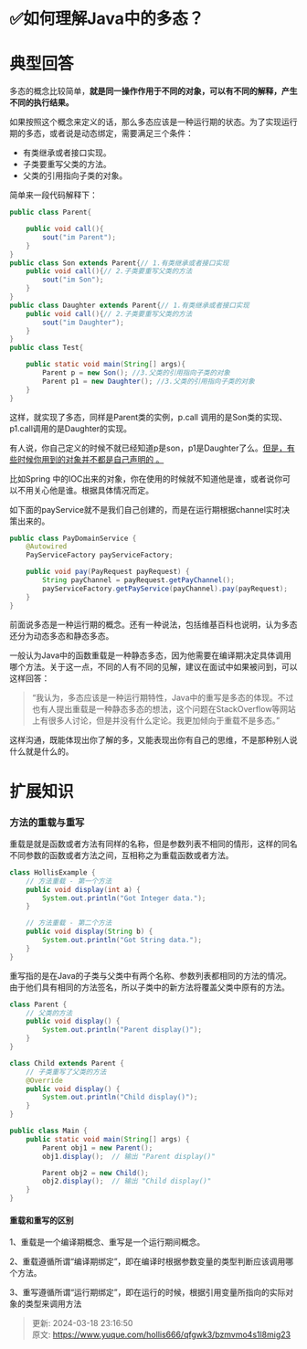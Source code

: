 # ✅如何理解Java中的多态？

# 典型回答
多态的概念比较简单，**就是同一操作作用于不同的对象，可以有不同的解释，产生不同的执行结果。**



如果按照这个概念来定义的话，那么多态应该是一种运行期的状态。为了实现运行期的多态，或者说是动态绑定，需要满足三个条件：



+ 有类继承或者接口实现。
+ 子类要重写父类的方法。
+ 父类的引用指向子类的对象。



简单来一段代码解释下：



```java
public class Parent{

    public void call(){
        sout("im Parent");
    }
}
public class Son extends Parent{// 1.有类继承或者接口实现
    public void call(){// 2.子类要重写父类的方法
        sout("im Son");
    }
}
public class Daughter extends Parent{// 1.有类继承或者接口实现
    public void call(){// 2.子类要重写父类的方法
        sout("im Daughter");
    }
}
public class Test{

    public static void main(String[] args){
        Parent p = new Son(); //3.父类的引用指向子类的对象
        Parent p1 = new Daughter(); //3.父类的引用指向子类的对象
    }
}
```



这样，就实现了多态，同样是Parent类的实例，p.call 调用的是Son类的实现、p1.call调用的是Daughter的实现。



有人说，你自己定义的时候不就已经知道p是son，p1是Daughter了么。<u>但是，有些时候你用到的对象并不都是自己声明的 。</u>



比如Spring 中的IOC出来的对象，你在使用的时候就不知道他是谁，或者说你可以不用关心他是谁。根据具体情况而定。



如下面的payService就不是我们自己创建的，而是在运行期根据channel实时决策出来的。

```java
public class PayDomainService {
    @Autowired
    PayServiceFactory payServiceFactory;

    public void pay(PayRequest payRequest) {
        String payChannel = payRequest.getPayChannel();
        payServiceFactory.getPayService(payChannel).pay(payRequest);
    }
}
```



前面说多态是一种运行期的概念。还有一种说法，包括维基百科也说明，认为多态还分为动态多态和静态多态。



一般认为Java中的函数重载是一种静态多态，因为他需要在编译期决定具体调用哪个方法。关于这一点，不同的人有不同的见解，建议在面试中如果被问到，可以这样回答：



> “我认为，多态应该是一种运行期特性，Java中的重写是多态的体现。不过也有人提出重载是一种静态多态的想法，这个问题在StackOverflow等网站上有很多人讨论，但是并没有什么定论。我更加倾向于重载不是多态。”
>



这样沟通，既能体现出你了解的多，又能表现出你有自己的思维，不是那种别人说什么就是什么的。



# 扩展知识
### 方法的重载与重写


重载是就是函数或者方法有同样的名称，但是参数列表不相同的情形，这样的同名不同参数的函数或者方法之间，互相称之为重载函数或者方法。



```java
class HollisExample {
    // 方法重载 - 第一个方法
    public void display(int a) {
        System.out.println("Got Integer data.");
    }

    // 方法重载 - 第二个方法
    public void display(String b) {
        System.out.println("Got String data.");
    }
}

```



重写指的是在Java的子类与父类中有两个名称、参数列表都相同的方法的情况。由于他们具有相同的方法签名，所以子类中的新方法将覆盖父类中原有的方法。



```java
class Parent {
    // 父类的方法
    public void display() {
        System.out.println("Parent display()");
    }
}

class Child extends Parent {
    // 子类重写了父类的方法
    @Override
    public void display() {
        System.out.println("Child display()");
    }
}

public class Main {
    public static void main(String[] args) {
        Parent obj1 = new Parent();
        obj1.display();  // 输出 "Parent display()"

        Parent obj2 = new Child();
        obj2.display();  // 输出 "Child display()"
    }
}

```



#### 重载和重写的区别


1、重载是一个编译期概念、重写是一个运行期间概念。

2、重载遵循所谓“编译期绑定”，即在编译时根据参数变量的类型判断应该调用哪个方法。

3、重写遵循所谓“运行期绑定”，即在运行的时候，根据引用变量所指向的实际对象的类型来调用方法





> 更新: 2024-03-18 23:16:50  
> 原文: <https://www.yuque.com/hollis666/qfgwk3/bzmvmo4s1l8mig23>